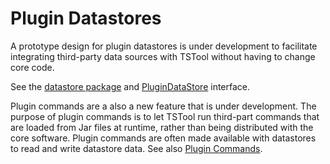 # Plugin Datastores #

A prototype design for plugin datastores is under development to facilitate integrating third-party
data sources with TSTool without having to change core code.

See the [datastore package](https://github.com/OpenCDSS/cdss-lib-common-java/tree/master/src/riverside/datastore)
and [PluginDataStore](https://github.com/OpenCDSS/cdss-lib-common-java/blob/master/src/riverside/datastore/PluginDataStore.java) interface.

Plugin commands are a also a new feature that is under development.
The purpose of plugin commands is to let TSTool run third-part commands that are loaded from Jar files at runtime,
rather than being distributed with the core software.
Plugin commands are often made available with datastores to read and write datastore data.
See also [Plugin Commands](../plugin-commands/plugin-commands.md).
